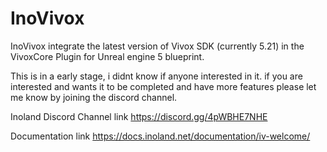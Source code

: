 # InoVivox
InoVivox integrate the latest version of Vivox SDK (currently 5.21) in the VivoxCore Plugin for Unreal engine 5 blueprint.

This is in a early stage, i didnt know if anyone interested in it. if you are interested and wants it to be completed and have more features please let me know by joining the discord channel.

Inoland Discord Channel link
https://discord.gg/4pWBHE7NHE

Documentation link
https://docs.inoland.net/documentation/iv-welcome/
